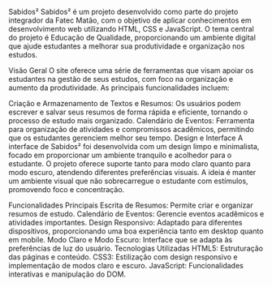 Sabidos²
Sabidos² é um projeto desenvolvido como parte do projeto integrador da Fatec Matão, com o objetivo de aplicar conhecimentos em desenvolvimento web utilizando HTML, CSS e JavaScript. O tema central do projeto é Educação de Qualidade, proporcionando um ambiente digital que ajude estudantes a melhorar sua produtividade e organização nos estudos.

Visão Geral
O site oferece uma série de ferramentas que visam apoiar os estudantes na gestão de seus estudos, com foco na organização e aumento da produtividade. As principais funcionalidades incluem:

Criação e Armazenamento de Textos e Resumos: Os usuários podem escrever e salvar seus resumos de forma rápida e eficiente, tornando o processo de estudo mais organizado.
Calendário de Eventos: Ferramenta para organização de atividades e compromissos acadêmicos, permitindo que os estudantes gerenciem melhor seu tempo.
Design e Interface
A interface de Sabidos² foi desenvolvida com um design limpo e minimalista, focado em proporcionar um ambiente tranquilo e acolhedor para o estudante. O projeto oferece suporte tanto para modo claro quanto para modo escuro, atendendo diferentes preferências visuais. A ideia é manter um ambiente visual que não sobrecarregue o estudante com estímulos, promovendo foco e concentração.

Funcionalidades Principais
Escrita de Resumos: Permite criar e organizar resumos de estudo.
Calendário de Eventos: Gerencie eventos acadêmicos e atividades importantes.
Design Responsivo: Adaptado para diferentes dispositivos, proporcionando uma boa experiência tanto em desktop quanto em mobile.
Modo Claro e Modo Escuro: Interface que se adapta às preferências de luz do usuário.
Tecnologias Utilizadas
HTML5: Estruturação das páginas e conteúdo.
CSS3: Estilização com design responsivo e implementação de modos claro e escuro.
JavaScript: Funcionalidades interativas e manipulação do DOM.
